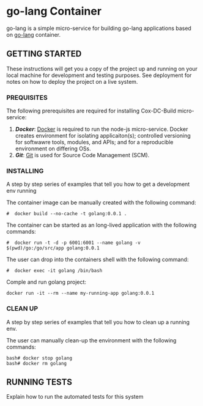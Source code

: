 # go-lang Container

go-lang is a simple micro-service for building go-lang applications based on [go-lang](https://hub.docker.com/_/golang) container.

## GETTING STARTED

These instructions will get you a copy of the project up and running on your local machine for development and testing purposes. See deployment for notes on how to deploy the project on a live system.

### PREQUISITES
The following prerequisites are required for installing Cox-DC-Build micro-service:
1.	***Docker***: [Docker](https://docs.docker.com/install/linux/docker-ce/ubuntu/) is required to run the node-js micro-service.  Docker creates environment for isolating applicaiton(s); controlled versioning for softwawre tools, modules, and APIs; and for a reproducible environment on differing OSs.
2.	***Git***: [Git]() is used for Source Code Management (SCM).

### INSTALLING

A step by step series of examples that tell you how to get a development env running

The container image can be manually created with the following command:
```
#  docker build --no-cache -t golang:0.0.1 .
```

The container can be started as an long-lived application with the following commands:
```
#  docker run -t -d -p 6001:6001 --name golang -v $(pwd)/go:/go/src/app golang:0.0.1
```

The user can drop into the containers shell with the following command:
```
#  docker exec -it golang /bin/bash
```

Comple and run golang project:
```
docker run -it --rm --name my-running-app golang:0.0.1
```

### CLEAN UP
A step by step series of examples that tell you how to clean up a running env.

The user can manually clean-up the environment with the following commands:
```
bash# docker stop golang
bash# docker rm golang
```

## RUNNING TESTS

Explain how to run the automated tests for this system